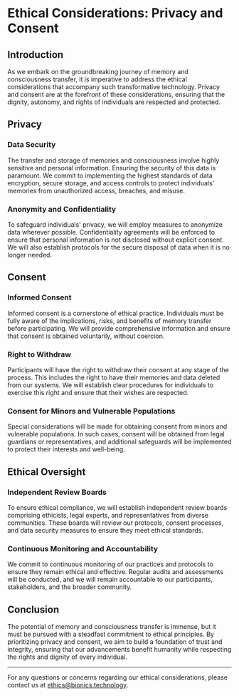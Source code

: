 # Ethical Considerations: Privacy and Consent

## Introduction

As we embark on the groundbreaking journey of memory and consciousness transfer, it is imperative to address the ethical
considerations that accompany such transformative technology. Privacy and consent are at the forefront of these
considerations, ensuring that the dignity, autonomy, and rights of individuals are respected and protected.

## Privacy

### Data Security

The transfer and storage of memories and consciousness involve highly sensitive and personal information. Ensuring the
security of this data is paramount. We commit to implementing the highest standards of data encryption, secure storage,
and access controls to protect individuals' memories from unauthorized access, breaches, and misuse.

### Anonymity and Confidentiality

To safeguard individuals' privacy, we will employ measures to anonymize data wherever possible. Confidentiality
agreements will be enforced to ensure that personal information is not disclosed without explicit consent. We will also
establish protocols for the secure disposal of data when it is no longer needed.

## Consent

### Informed Consent

Informed consent is a cornerstone of ethical practice. Individuals must be fully aware of the implications, risks, and
benefits of memory transfer before participating. We will provide comprehensive information and ensure that consent is
obtained voluntarily, without coercion.

### Right to Withdraw

Participants will have the right to withdraw their consent at any stage of the process. This includes the right to have
their memories and data deleted from our systems. We will establish clear procedures for individuals to exercise this
right and ensure that their wishes are respected.

### Consent for Minors and Vulnerable Populations

Special considerations will be made for obtaining consent from minors and vulnerable populations. In such cases, consent
will be obtained from legal guardians or representatives, and additional safeguards will be implemented to protect their
interests and well-being.

## Ethical Oversight

### Independent Review Boards

To ensure ethical compliance, we will establish independent review boards comprising ethicists, legal experts, and
representatives from diverse communities. These boards will review our protocols, consent processes, and data security
measures to ensure they meet ethical standards.

### Continuous Monitoring and Accountability

We commit to continuous monitoring of our practices and protocols to ensure they remain ethical and effective. Regular
audits and assessments will be conducted, and we will remain accountable to our participants, stakeholders, and the
broader community.

## Conclusion

The potential of memory and consciousness transfer is immense, but it must be pursued with a steadfast commitment to
ethical principles. By prioritizing privacy and consent, we aim to build a foundation of trust and integrity, ensuring
that our advancements benefit humanity while respecting the rights and dignity of every individual.

---

For any questions or concerns regarding our ethical considerations, please contact us
at [ethics@bionics.technology](mailto:ethics@bionics.technology).
